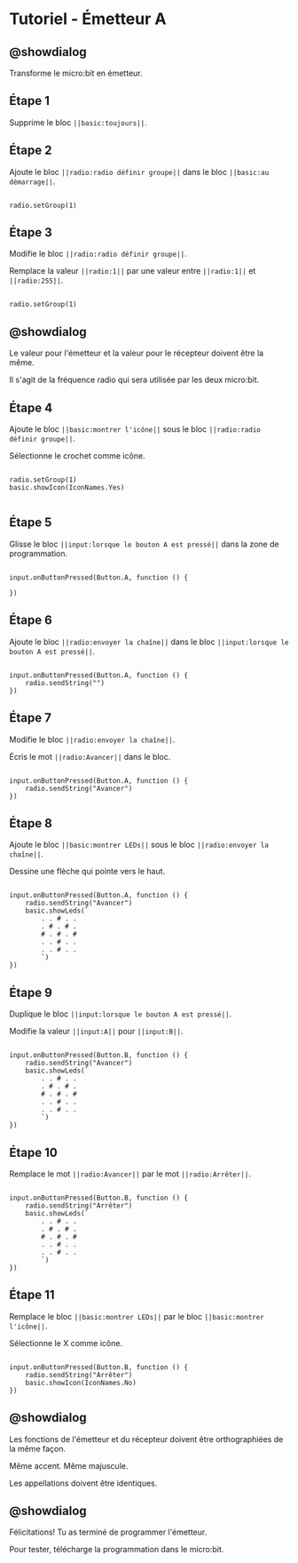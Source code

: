# Tutoriel - Émetteur A

## @showdialog

Transforme le micro:bit en émetteur. 

## Étape 1

Supprime le bloc ``||basic:toujours||``.

## Étape 2

Ajoute le bloc ``||radio:radio définir groupe||`` dans le bloc ``||basic:au démarrage||``.

```blocks

radio.setGroup(1)

```

## Étape 3

Modifie le bloc ``||radio:radio définir groupe||``.

Remplace la valeur ``||radio:1||`` par une valeur entre  ``||radio:1||`` et  ``||radio:255||``.

```blocks

radio.setGroup(1)

```
## @showdialog 

Le valeur pour l'émetteur et la valeur pour le récepteur doivent être la même.

Il s'agit de la fréquence radio qui sera utilisée par les deux micro:bit.


## Étape 4

Ajoute le bloc ``||basic:montrer l'icône||`` sous le bloc ``||radio:radio définir groupe||``.

Sélectionne le crochet comme icône.

```blocks

radio.setGroup(1)
basic.showIcon(IconNames.Yes)


```
## Étape 5

Glisse le bloc ``||input:lorsque le bouton A est pressé||`` dans la zone de programmation. 

```blocks

input.onButtonPressed(Button.A, function () {
    
})

```

## Étape 6

Ajoute le bloc ``||radio:envoyer la chaîne||`` dans le bloc ``||input:lorsque le bouton A est pressé||``.

```blocks

input.onButtonPressed(Button.A, function () {
    radio.sendString("")
})

```

## Étape 7

Modifie le bloc ``||radio:envoyer la chaîne||``.

Écris le mot ``||radio:Avancer||`` dans le bloc. 

```blocks

input.onButtonPressed(Button.A, function () {
    radio.sendString("Avancer")
})

```

## Étape 8

Ajoute le bloc ``||basic:montrer LEDs||`` sous le bloc ``||radio:envoyer la chaîne||``.

Dessine une flèche qui pointe vers le haut.

```blocks

input.onButtonPressed(Button.A, function () {
    radio.sendString("Avancer")
    basic.showLeds(`
        . . # . .
        . # . # .
        # . # . #
        . . # . .
        . . # . .
        `)
})

```

## Étape 9

Duplique le bloc ``||input:lorsque le bouton A est pressé||``.

Modifie la valeur ``||input:A||`` pour ``||input:B||``.

```blocks

input.onButtonPressed(Button.B, function () {
    radio.sendString("Avancer")
    basic.showLeds(`
        . . # . .
        . # . # .
        # . # . #
        . . # . .
        . . # . .
        `)
})

```

## Étape 10

Remplace le mot ``||radio:Avancer||`` par le mot ``||radio:Arrêter||``.

```blocks

input.onButtonPressed(Button.B, function () {
    radio.sendString("Arrêter")
    basic.showLeds(`
        . . # . .
        . # . # .
        # . # . #
        . . # . .
        . . # . .
        `)
})

```

## Étape 11

Remplace le bloc ``||basic:montrer LEDs||`` par le bloc ``||basic:montrer l'icône||``.

Sélectionne le X comme icône.

```blocks

input.onButtonPressed(Button.B, function () {
    radio.sendString("Arrêter")
    basic.showIcon(IconNames.No)
})

```

## @showdialog 

Les fonctions de l'émetteur et du récepteur doivent être orthographiées de la même façon.

Même accent. Même majuscule. 

Les appellations doivent être identiques.

## @showdialog 

Félicitations! Tu as terminé de programmer l'émetteur.

Pour tester, télécharge la programmation dans le micro:bit.